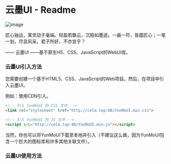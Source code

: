 # 云墨UI - Readme

![image](https://github.com/user-attachments/assets/06e40b00-8143-4e2c-bb25-7b02cd6d7cc5)

匠心独运，寓灵动于毫端。轻盈若飘云，沉稳如墨迹。一画一符，皆蕴匠心；一笔一划，尽显风采。君子所好，不亦宜乎？

[^译文]: 打造网页的清新与雅致；用心设计，让每一个细节都充满灵动。像云一样轻盈，如墨一般沉稳。每一个元素都蕴含着精心的设计，每一处布局都展现着独特的风格。无论是谁，都会爱上这样的体验。

—— 云墨UI ——基于原生H5、CSS、JavaScript的WebUI库。

### 云墨UI引入方法

您需要创建一个基于HTML5、CSS、JavaScript的Web项目。然后，在项目中引入云墨UI。

例如：使用CDN引入。

```HTML
<!-- 引入 YunMoUI 的 CSS 文件 -->
<link rel="stylesheet" href="http://celm.top:88/YunMoUI.min.css">

<!-- 引入 YunMoUI 的 JS 文件 -->
<script src="http://celm.top:88/YunMoUI.min.js"></script>
```

当然，你也可以将YunMoUI下载至本地并引入（不建议这么做，因为YunMoUI包含一个巨大的图标库和许多其他关联文件）。

### 云墨UI使用方法











